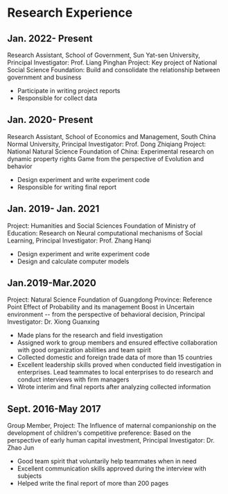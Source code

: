# Research Experience

## Jan. 2022- Present 
Research Assistant, School of Government, Sun Yat-sen University, Principal Investigator: Prof. Liang Pinghan 
Project: Key project of National Social Science Foundation: Build and consolidate the relationship between government and business 
- Participate in writing project reports 
- Responsible for collect data 

## Jan. 2020- Present 
Research Assistant, School of Economics and Management, South China Normal University, Principal Investigator: Prof. Dong Zhiqiang
Project: National Natural Science Foundation of China: Experimental research on dynamic property rights Game from the perspective of Evolution and behavior   
- Design experiment and write experiment code
- Responsible for writing final report 

## Jan. 2019- Jan. 2021
Project: Humanities and Social Sciences Foundation of Ministry of Education: Research on Neural computational mechanisms of Social Learning, Principal Investigator: Prof. Zhang Hanqi   
- Design experiment and write experiment code 
- Design and calculate computer models 

## Jan.2019-Mar.2020 
Project: Natural Science Foundation of Guangdong Province: Reference Point Effect of Probability and its management Boost in Uncertain environment -- from the perspective of behavioral decision, Principal Investigator: Dr. Xiong Guanxing  
- Made plans for the research and field investigation 
- Assigned work to group members and ensured effective collaboration with 
good organization abilities and team spirit 
- Collected domestic and foreign trade data of more than 15 countries 
- Excellent leadership skills proved when conducted field investigation in 
enterprises. Lead teammates to local enterprises to do research and conduct 
interviews with firm managers 
- Wrote interim and final reports after analyzing collected information 

## Sept. 2016-May 2017 
Group Member, Project: The Influence of maternal companionship on the development of children's competitive preference: Based on the perspective of early human capital investment, Principal Investigator: Dr. Zhao Jun  
- Good team spirit that voluntarily help teammates when in need 
- Excellent communication skills approved during the interview with subjects 
- Helped write the final report of more than 200 pages